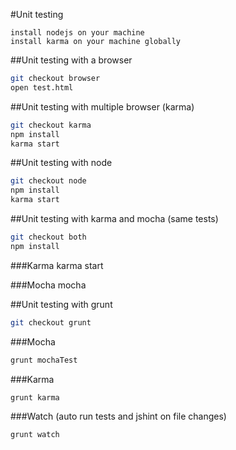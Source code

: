 #Unit testing

```
install nodejs on your machine
install karma on your machine globally
```

##Unit testing with a browser

```sh
git checkout browser
open test.html
```

##Unit testing with multiple browser (karma)

```sh
git checkout karma
npm install
karma start
```

##Unit testing with node
```sh
git checkout node
npm install
karma start
```

##Unit testing with karma and mocha (same tests)
```sh
git checkout both
npm install
```

###Karma
karma start

###Mocha
mocha

##Unit testing with grunt
```sh
git checkout grunt
```

###Mocha
```sh
grunt mochaTest
```

###Karma
```sh
grunt karma
```

###Watch (auto run tests and jshint on file changes)
```sh
grunt watch
```
